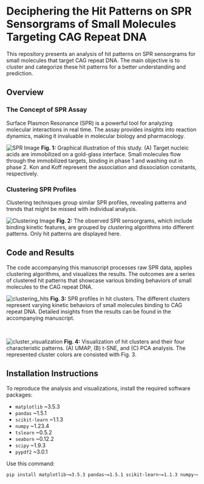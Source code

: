# Deciphering the Hit Patterns on SPR Sensorgrams of Small Molecules Targeting CAG Repeat DNA

This repository presents an analysis of hit patterns on SPR sensorgrams for small molecules that target CAG repeat DNA. The main objective is to cluster and categorize these hit patterns for a better understanding and prediction.

## Overview

### The Concept of SPR Assay

Surface Plasmon Resonance (SPR) is a powerful tool for analyzing molecular interactions in real time. The assay provides insights into reaction dynamics, making it invaluable in molecular biology and pharmacology.

![SPR Image](https://github.com/chen26sanken/Clustering_with_SPR_profiles/assets/141697122/856c0589-8f9b-4603-9073-f7d060f342aa)
**Fig. 1:** Graphical illustration of this study. (A) Target nucleic acids are immobilized on a gold-glass interface. Small molecules flow through the immobilized targets, binding in phase 1 and washing out in phase 2. Kon and Koff represent the association and dissociation constants, respectively.

### Clustering SPR Profiles

Clustering techniques group similar SPR profiles, revealing patterns and trends that might be missed with individual analysis.

![Clustering Image](https://github.com/chen26sanken/Clustering_with_SPR_profiles/assets/141697122/28bb41e7-70f9-4806-8edc-1418d620575c)
**Fig. 2:** The observed SPR sensorgrams, which include binding kinetic features, are grouped by clustering algorithms into different patterns. Only hit patterns are displayed here.

## Code and Results 

The code accompanying this manuscript processes raw SPR data, applies clustering algorithms, and visualizes the results. The outcomes are a series of clustered hit patterns that showcase various binding behaviors of small molecules to the CAG repeat DNA.

![clustering_hits](https://github.com/chen26sanken/Clustering_with_SPR_profiles/assets/141697122/78b409e9-1c26-402c-b80a-38dc46107013)
**Fig. 3:** SPR profiles in hit clusters. The different clusters represent varying kinetic behaviors of small molecules binding to CAG repeat DNA. Detailed insights from the results can be found in the accompanying manuscript.

<br>

![cluster_visualization](https://github.com/chen26sanken/Clustering_with_SPR_profiles/assets/141697122/b9144f87-dd44-4482-a29b-5c32ac048425)
**Fig. 4:** Visualization of hit clusters and their four characteristic patterns. (A) UMAP, (B) t-SNE, and (C) PCA analysis. The represented cluster colors are consisted with Fig. 3.

## Installation Instructions

To reproduce the analysis and visualizations, install the required software packages:

- `matplotlib` ~3.5.3
- `pandas` ~1.5.1
- `scikit-learn` ~1.1.3
- `numpy` ~1.23.4
- `tslearn` ~0.5.2
- `seaborn` ~0.12.2
- `scipy` ~1.9.3
- `pypdf2` ~3.0.1

Use this command:

```bash
pip install matplotlib~=3.5.3 pandas~=1.5.1 scikit-learn~=1.1.3 numpy~=1.23.4 tslearn~=0.5.2 seaborn~=0.12.2 scipy~=1.9.3 pypdf2~=3.0.1
